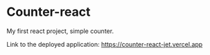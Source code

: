 # Counter-react
My first react project, simple counter. 

Link to the deployed application: https://counter-react-jet.vercel.app
